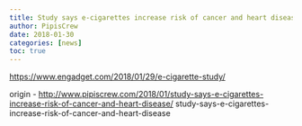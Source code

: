```yaml
---
title: Study says e-cigarettes increase risk of cancer and heart disease
author: PipisCrew
date: 2018-01-30
categories: [news]
toc: true
---
```


https://www.engadget.com/2018/01/29/e-cigarette-study/

origin - http://www.pipiscrew.com/2018/01/study-says-e-cigarettes-increase-risk-of-cancer-and-heart-disease/ study-says-e-cigarettes-increase-risk-of-cancer-and-heart-disease